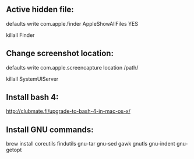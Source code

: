 
Active hidden file:
-------------------

defaults write com.apple.finder AppleShowAllFiles YES

killall Finder


Change screenshot location:
---------------------------

defaults write com.apple.screencapture location /path/

killall SystemUIServer


Install bash 4:
---------------

http://clubmate.fi/upgrade-to-bash-4-in-mac-os-x/

Install GNU commands:
---------------------

brew install coreutils findutils gnu-tar gnu-sed gawk gnutls gnu-indent gnu-getopt
